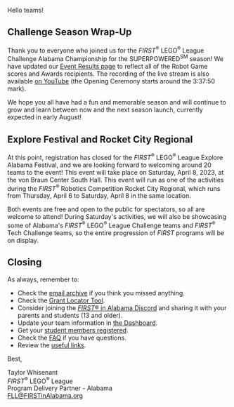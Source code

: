 Hello teams!

## Challenge Season Wrap-Up

Thank you to everyone who joined us for the *FIRST*<sup>&reg;</sup> LEGO<sup>&reg;</sup> League Challenge Alabama Championship for the SUPERPOWERED<sup>SM</sup> season! We have updated our [Event Results page](https://github.com/drewwhis/first-in-alabama/blob/main/2022-2023/challenge-results.md) to reflect all of the Robot Game scores and Awards recipients. The recording of the live stream is also available [on YouTube](https://www.youtube.com/watch?v=XlVf0EZ4qdI&t=13065s) (the Opening Ceremony starts around the 3:37:50 mark).

We hope you all have had a fun and memorable season and will continue to grow and learn between now and the next season launch, currently expected in early August!


## Explore Festival and Rocket City Regional

At this point, registration has closed for the *FIRST*<sup>&reg;</sup> LEGO<sup>&reg;</sup> League Explore Alabama Festival, and we are looking forward to welcoming around 20 teams to the event! This event will take place on Saturday, April 8, 2023, at the von Braun Center South Hall. This event will run as one of the activities during the *FIRST*<sup>&reg;</sup> Robotics Competition Rocket City Regional, which runs from Thursday, April 6 to Saturday, April 8 in the same location. 

Both events are free and open to the public for spectators, so all are welcome to attend! During Saturday's activities, we will also be showcasing some of Alabama's *FIRST*<sup>&reg;</sup> LEGO<sup>&reg;</sup> League Challenge teams and *FIRST*<sup>&reg;</sup> Tech Challenge teams, so the entire progression of *FIRST* programs will be on display.


## Closing

As always, remember to:
- Check the [email archive](https://github.com/drewwhis/first-in-alabama/tree/main/2022-2023/email-blasts) if you think you missed anything.
- Check the [Grant Locator Tool](https://www.firstinspires.org/robotics/team-grants).
- Consider joining the [*FIRST*&reg; in Alabama Discord](http://discord.gg/XfurbWERQ8) and sharing it with your parents and students (13 and older).
- Update your team information in [the Dashboard](https://my.firstinspires.org/Dashboard/).
- Get your [student members registered](https://www.firstinspires.org/resource-library/youth-registration-system).
- Check the [FAQ](https://github.com/drewwhis/first-in-alabama/wiki/Frequently-Asked-Questions) if you have questions.
- Review the [useful links](https://github.com/drewwhis/first-in-alabama/wiki/Useful-Links).


Best,
<p>
  Taylor Whisenant<br />
  <i>FIRST</i><sup>&reg;</sup> LEGO<sup>&reg;</sup> League<br />
  Program Delivery Partner - Alabama<br >
  <a href="mailto:fll@firstinalabama.org">FLL@FIRSTinAlabama.org</a>
</p>